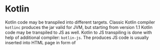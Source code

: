 # Kotlin

Kotlin code may be transpiled into different targets. Classic Kotlin compiler <code>kotlinc</code> produces the jar valid for JVM, but starting from version 1.1 Kotlin code may be transpiled to JS as well. Kotlin to JS transpiling is done with help of additional compiler: <code>kotlin-js</code>. The produces JS code is usually inserted into HTML page in form of <script> tags and executed as natural JavaScript.
  
The following gradle targets JS by utilizing <code>kotlin2js</code> plugin:
``` gradle
buildscript {
    ext.kotlin_version = '1.3.10'
}
plugins {
    id 'kotlin2js' version '1.3.0'
}

repositories {
    mavenCentral()
}

dependencies {
    implementation "org.jetbrains.kotlin:kotlin-stdlib-js:$kotlin_version"
}
```

Just build the project with defaulf file structure as

<code>$ gradle</code>

and observe produced <code>build</code> directory.

Under this directory <code>build/classes/kotlin/main</code> you'll find the JS file with a name corresponding to your project. For out simple Kotlin input, the produced JS looks like:
``` javascript
if (typeof kotlin === 'undefined') {
  throw new Error("Error loading module 'kgjs'. Its dependency 'kotlin' was not found. Please, check whether 'kotlin' is loaded prior to 'kgjs'.");
}
var kgjs = function (_, Kotlin) {
  'use strict';
  var println = Kotlin.kotlin.io.println_s8jyv4$;
  function main(args) {
    var message = 'Hello Kotlin!';
    println(message);
  }
  _.main_kand9s$ = main;
  main([]);
  Kotlin.defineModule('kgjs', _);
  return _;
}(typeof kgjs === 'undefined' ? {} : kgjs, kotlin);
```
In an additionally produced directory (<code>build/classes/kotlin/main/lib</code>) there is <code>kotlin.js</code> file that is Kotlin Runtime to JS. Both files needs to be included in HTML:
``` html
<script type="text/javascript" src="out/production/kjs/lib/kotlin.js"></script>
<script type="text/javascript" src="out/production/kjs/kjs.js"></script>
```

Let's modify our gradle to target JVM from the same Kotlin code:
``` gradle
buildscript {
    ext.kotlin_version = '1.3.10'
    repositories {
        mavenCentral()
    }
    dependencies {
        classpath "org.jetbrains.kotlin:kotlin-gradle-plugin:$kotlin_version"
    }
}

apply plugin: 'kotlin'
apply plugin: 'application'

mainClassName = 'demo.MainKt'

jar {
    manifest {
        attributes 'Main-Class': 'demo.MainKt'
    }

    // This line of code recursively collects and copies all of a project's files
    // and adds them to the JAR itself. One can extend this task, to skip certain
    // files or particular types at will
    from { configurations.compile.collect { it.isDirectory() ? it : zipTree(it) } }
}

//task wrapper(type: Wrapper) {
//    gradleVersion = "4.10.2"
//}
```
When you run <code>$ gradle clean build</code> this time, under <code>build/classes/kotlin</code> directory you'll find another output. <code>MainKt.class</code> is produced this time that is valid java output, but most important artifact produced there is under <code>build/lib</code> folder. It is <project_name>.jar</code> fat jar (i.e. jar including all dependencies) that is valid for usual Java invocation:

<code>java -jar ./build/libs/project_name.jar</code>
---

Continue to next chapter of this session: [Kotlin for Web](https://github.com/olegkleiman/crib/blob/master/session22/KotlinForWeb/readme.md)

